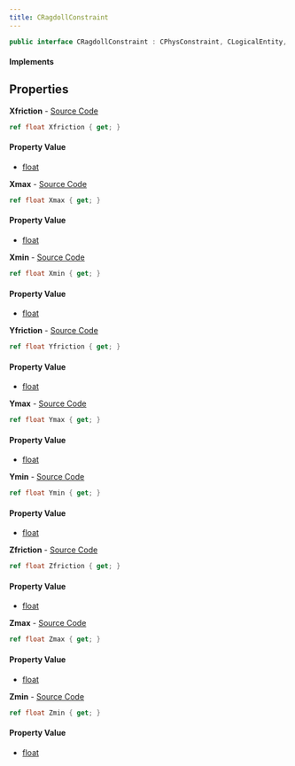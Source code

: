 ```yaml
---
title: CRagdollConstraint
---
```


```csharp
public interface CRagdollConstraint : CPhysConstraint, CLogicalEntity, CServerOnlyEntity, CBaseEntity, CEntityInstance, ISchemaClass<CEntityInstance>, ISchemaClass<CBaseEntity>, ISchemaClass<CServerOnlyEntity>, ISchemaClass<CLogicalEntity>, ISchemaClass<CPhysConstraint>, ISchemaClass<CRagdollConstraint>, ISchemaField, ISchemaClass, INativeHandle
```

#### Implements

## Properties

**Xfriction** - [Source Code](https://github.com/swiftly-solution/swiftlys2/blob/master/managed/src/SwiftlyS2.Generated/Schemas/Interfaces/CRagdollConstraint.cs#L28)

```csharp
ref float Xfriction { get; }
```

#### Property Value

- [float](https://learn.microsoft.com/dotnet/api/system.single)

**Xmax** - [Source Code](https://github.com/swiftly-solution/swiftlys2/blob/master/managed/src/SwiftlyS2.Generated/Schemas/Interfaces/CRagdollConstraint.cs#L18)

```csharp
ref float Xmax { get; }
```

#### Property Value

- [float](https://learn.microsoft.com/dotnet/api/system.single)

**Xmin** - [Source Code](https://github.com/swiftly-solution/swiftlys2/blob/master/managed/src/SwiftlyS2.Generated/Schemas/Interfaces/CRagdollConstraint.cs#L16)

```csharp
ref float Xmin { get; }
```

#### Property Value

- [float](https://learn.microsoft.com/dotnet/api/system.single)

**Yfriction** - [Source Code](https://github.com/swiftly-solution/swiftlys2/blob/master/managed/src/SwiftlyS2.Generated/Schemas/Interfaces/CRagdollConstraint.cs#L30)

```csharp
ref float Yfriction { get; }
```

#### Property Value

- [float](https://learn.microsoft.com/dotnet/api/system.single)

**Ymax** - [Source Code](https://github.com/swiftly-solution/swiftlys2/blob/master/managed/src/SwiftlyS2.Generated/Schemas/Interfaces/CRagdollConstraint.cs#L22)

```csharp
ref float Ymax { get; }
```

#### Property Value

- [float](https://learn.microsoft.com/dotnet/api/system.single)

**Ymin** - [Source Code](https://github.com/swiftly-solution/swiftlys2/blob/master/managed/src/SwiftlyS2.Generated/Schemas/Interfaces/CRagdollConstraint.cs#L20)

```csharp
ref float Ymin { get; }
```

#### Property Value

- [float](https://learn.microsoft.com/dotnet/api/system.single)

**Zfriction** - [Source Code](https://github.com/swiftly-solution/swiftlys2/blob/master/managed/src/SwiftlyS2.Generated/Schemas/Interfaces/CRagdollConstraint.cs#L32)

```csharp
ref float Zfriction { get; }
```

#### Property Value

- [float](https://learn.microsoft.com/dotnet/api/system.single)

**Zmax** - [Source Code](https://github.com/swiftly-solution/swiftlys2/blob/master/managed/src/SwiftlyS2.Generated/Schemas/Interfaces/CRagdollConstraint.cs#L26)

```csharp
ref float Zmax { get; }
```

#### Property Value

- [float](https://learn.microsoft.com/dotnet/api/system.single)

**Zmin** - [Source Code](https://github.com/swiftly-solution/swiftlys2/blob/master/managed/src/SwiftlyS2.Generated/Schemas/Interfaces/CRagdollConstraint.cs#L24)

```csharp
ref float Zmin { get; }
```

#### Property Value

- [float](https://learn.microsoft.com/dotnet/api/system.single)

